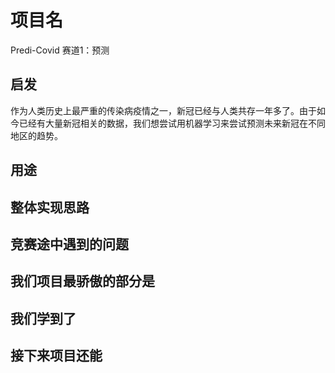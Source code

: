 # 项目名
Predi-Covid 赛道1：预测

## 启发
作为人类历史上最严重的传染病疫情之一，新冠已经与人类共存一年多了。由于如今已经有大量新冠相关的数据，我们想尝试用机器学习来尝试预测未来新冠在不同地区的趋势。

## 用途


## 整体实现思路

## 竞赛途中遇到的问题

## 我们项目最骄傲的部分是

## 我们学到了

## 接下来项目还能